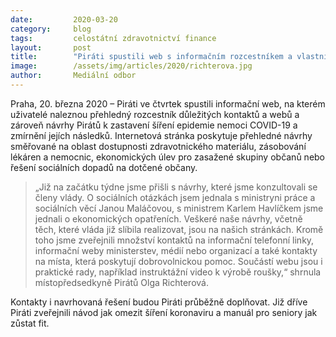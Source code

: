 ```yaml
---
date:         2020-03-20
category:     blog
tags:         celostátní zdravotnictví finance
layout:       post
title:        "Piráti spustili web s informačním rozcestníkem a vlastními návrhy opatření v období epidemie"
image:        /assets/img/articles/2020/richterova.jpg
author:       Mediální odbor
--- 
```




Praha, 20. března 2020 – Piráti ve čtvrtek spustili informační web, na kterém uživatelé naleznou přehledný rozcestník důležitých kontaktů a webů a zároveň návrhy Pirátů k zastavení šíření epidemie nemoci COVID-19 a zmírnění jejích následků. Internetová stránka poskytuje přehledné návrhy směřované na oblast dostupnosti zdravotnického materiálu, zásobování lékáren a nemocnic, ekonomických úlev pro zasažené skupiny občanů nebo řešení sociálních dopadů na dotčené občany.

> „Již na začátku týdne jsme přišli s návrhy, které jsme konzultovali se členy vlády. O sociálních otázkách jsem jednala s ministryni práce a sociálních věcí Janou Maláčovou, s ministrem Karlem Havlíčkem jsme jednali o ekonomických opatřeních. Veškeré naše návrhy, včetně těch, které vláda již slíbila realizovat, jsou na našich stránkách. Kromě toho jsme zveřejnili množství kontaktů na informační telefonní linky, informační weby ministerstev, médií nebo organizací a také kontakty na místa, která poskytují dobrovolnickou pomoc. Součástí webu jsou i praktické rady, například instruktážní video k výrobě roušky,“ shrnula místopředsedkyně Pirátů Olga Richterová.

Kontakty i navrhovaná řešení budou Piráti průběžně doplňovat. Již dříve Piráti zveřejnili návod jak omezit šíření koronaviru a manuál pro seniory jak zůstat fit.
